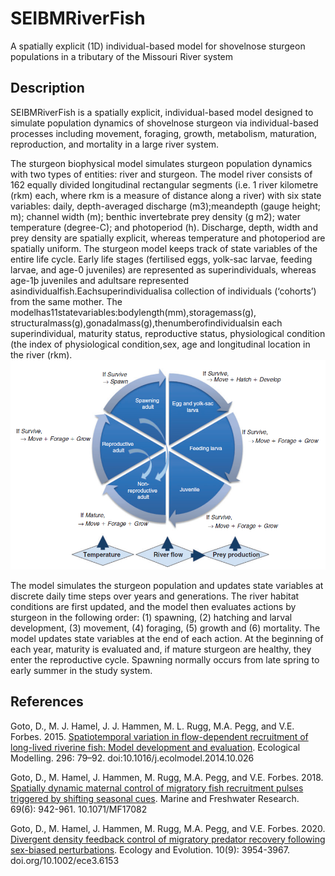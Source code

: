 # SEIBMRiverFish
A spatially explicit (1D) individual-based model for shovelnose sturgeon populations in a tributary of the Missouri River system

## Description 
SEIBMRiverFish is a spatially explicit, individual-based model designed to simulate population dynamics of shovelnose sturgeon via individual-based processes including movement, foraging, growth, metabolism, maturation, reproduction, and mortality in a large river system.

The sturgeon biophysical model simulates sturgeon population dynamics with two types of entities: river and sturgeon. The model river consists of 162 equally divided longitudinal rectangular segments (i.e. 1 river kilometre (rkm) each, where rkm is a measure of distance along a river) with six state variables: daily, depth-averaged discharge (m3);meandepth (gauge height; m); channel width (m); benthic invertebrate prey density (g m2); water temperature (degree-C); and photoperiod (h). Discharge, depth, width and prey density are spatially explicit, whereas temperature and photoperiod are spatially uniform. The sturgeon model keeps track of state variables of the entire life cycle. Early life stages (fertilised eggs, yolk-sac larvae, feeding larvae, and age-0 juveniles) are represented as superindividuals, whereas age-1þ juveniles and adultsare represented asindividualfish.Eachsuperindividualisa collection of individuals (‘cohorts’) from the same mother. The modelhas11statevariables:bodylength(mm),storagemass(g), structuralmass(g),gonadalmass(g),thenumberofindividualsin each superindividual, maturity status, reproductive status, physiological condition (the index of physiological condition,sex, age and longitudinal location in the river (rkm). ![alt text](https://github.com/dgoto2/SEIBMRiverFish/blob/main/ibm_sns/sturgeonIBM.png?raw=true)

The model simulates the sturgeon population and updates state variables at discrete daily time steps over years and generations. The river habitat conditions are first updated, and the model then evaluates actions by sturgeon in the following order: (1) spawning, (2) hatching and larval development, (3) movement, (4) foraging, (5) growth and (6) mortality. The model updates state variables at the end of each action. At the beginning of each year, maturity is evaluated and, if mature sturgeon are healthy, they enter the reproductive cycle. Spawning normally occurs from late spring to early summer in the study system.

## References
Goto, D., M. J. Hamel, J. J. Hammen, M. L. Rugg, M.A. Pegg, and V.E. Forbes. 2015. [Spatiotemporal variation in flow-dependent recruitment of long-lived riverine fish: Model development and evaluation](https://www.sciencedirect.com/science/article/abs/pii/S0304380014004992). Ecological Modelling. 296: 79–92. doi:10.1016/j.ecolmodel.2014.10.026

Goto, D., M. Hamel, J. Hammen, M. Rugg, M.A. Pegg, and V.E. Forbes. 2018. [Spatially dynamic maternal control of migratory fish recruitment pulses triggered by shifting seasonal cues](https://www.publish.csiro.au/MF/MF17082).  Marine and Freshwater Research. 69(6): 942-961. 10.1071/MF17082

Goto, D., M. Hamel, J. Hammen, M. Rugg, M.A. Pegg, and V.E. Forbes. 2020. [Divergent density feedback control of migratory predator recovery following sex-biased perturbations](https://onlinelibrary.wiley.com/doi/full/10.1002/ece3.6153). Ecology and Evolution. 10(9): 3954-3967. doi.org/10.1002/ece3.6153
